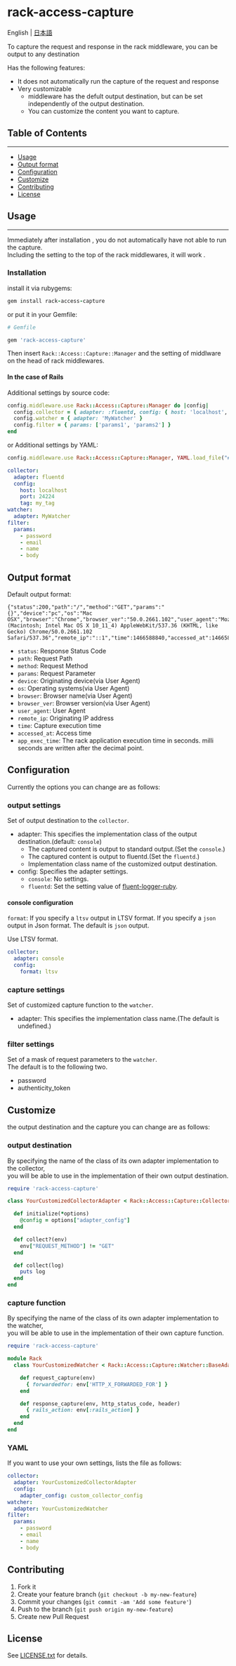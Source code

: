 # rack-access-capture

English | [日本語](README.ja.md)

To capture the request and response in the rack middleware, you can be output to any destination

Has the following features:

* It does not automatically run the capture of the request and response
* Very customizable
    * middleware has the defult output destination, but can be set independently of the output destination.
    * You can customize the content you want to capture.

## Table of Contents ##

---

* [Usage](#usage)
* [Output format](#output-format)
* [Configuration](#configuration)
* [Customize](#customize)
* [Contributing](#contributing)
* [License](#license)

## Usage ##

---

Immediately after installation , you do not automatically have not able to run the capture.  
Including the setting to the top of the rack middlewares, it will work .

### Installation ###

install it via rubygems:

```ruby
gem install rack-access-capture
```

or put it in your Gemfile:

```ruby
# Gemfile

gem 'rack-access-capture'
```

Then insert ``Rack::Access::Capture::Manager`` and the setting of middlware on the head of rack middlewares.

#### In the case of Rails ####

Additional settings by source code:

```ruby
config.middleware.use Rack::Access::Capture::Manager do |config|
  config.collector = { adapter: :fluentd, config: { host: 'localhost', port: 24224, tag: 'mytag'} }
  config.watcher = { adapter: 'MyWatcher' }
  config.filter = { params: ['params1', 'params2'] }
end
```

or Additional settings by YAML:

```ruby
config.middleware.use Rack::Access::Capture::Manager, YAML.load_file("#{Rails.root}/config/rack.yml")
```

```yaml
collector:
  adapter: fluentd
  config:
    host: localhost
    port: 24224
    tag: my_tag
watcher:
  adapter: MyWatcher
filter:
  params:
    - password
    - email
    - name
    - body
```

## Output format ##

Default output format:

```
{"status":200,"path":"/","method":"GET","params":"{}","device":"pc","os":"Mac OSX","browser":"Chrome","browser_ver":"50.0.2661.102","user_agent":"Mozilla/5.0 (Macintosh; Intel Mac OS X 10_11_4) AppleWebKit/537.36 (KHTML, like Gecko) Chrome/50.0.2661.102 Safari/537.36","remote_ip":"::1","time":1466588840,"accessed_at":1466588840,"app_exec_time":3.8547658920288086}
```

* ``status``: Response Status Code
* ``path``: Request Path
* ``method``: Request Method
* ``params``: Request Parameter
* ``device``: Originating device(via User Agent)
* ``os``: Operating systems(via User Agent)
* ``browser``: Browser name(via User Agent)
* ``browser_ver``: Browser version(via User Agent)
* ``user_agent``: User Agent
* ``remote_ip``: Originating IP address
* ``time``: Capture execution time
* ``accessed_at``: Access time
* ``app_exec_time``: The rack application execution time in seconds. milli seconds are written after the decimal point.

## Configuration ##

Currently the options you can change are as follows:

### output settings ###

Set of output destination to the ``collector``.

* adapter: This specifies the implementation class of the output destination.(default: ``console``)
    * The captured content is output to standard output.(Set the ``console``.)
    * The captured content is output to fluentd.(Set the ``fluentd``.)
    * Implementation class name of the customized output destination.
* config: Specifies the adapter settings.
    * ``console``: No settings.
    * ``fluentd``: Set the setting value of [fluent-logger-ruby](https://github.com/fluent/fluent-logger-ruby).

#### **console** configuration ####

``format``: If you specify a ``ltsv`` output in LTSV format. If you specify a ``json`` output in Json format. The default is ``json`` output.

Use LTSV format.

```yaml
collector:
  adapter: console
  config:
    format: ltsv
```

### capture settings ###

Set of customized capture function to the ``watcher``.

* adapter: This specifies the implementation class name.(The default is undefined.)

### filter settings ###

Set of a mask of request parameters to the ``watcher``.  
The default is to the following two.

* password
* authenticity_token

## Customize ##

the output destination and the capture you can change are as follows:

### output destination ###

By specifying the name of the class of its own adapter implementation to the collector,  
you will be able to use in the implementation of their own output destination.

```ruby
require 'rack-access-capture'

class YourCustomizedCollectorAdapter < Rack::Access::Capture::Collector::AbstractAdapter

  def initialize(*options)
    @config = options["adapter_config"]
  end

  def collect?(env)
    env["REQUEST_METHOD"] != "GET"
  end

  def collect(log)
    puts log
  end
end

```

### capture function ###

By specifying the name of the class of its own adapter implementation to the watcher,  
you will be able to use in the implementation of their own capture function.

```ruby
require 'rack-access-capture'

module Rack
  class YourCustomizedWatcher < Rack::Access::Capture::Watcher::BaseAdapter

    def request_capture(env)
      { forwardedfor: env['HTTP_X_FORWARDED_FOR'] }
    end

    def response_capture(env, http_status_code, header)
      { rails_action: env[:rails_action] }
    end
  end
end
```

### YAML ###

If you want to use your own settings, lists the file as follows:

```yaml
collector:
  adapter: YourCustomizedCollectorAdapter
  config:
    adapter_config: custom_collector_config
watcher:
  adapter: YourCustomizedWatcher
filter:
  params:
    - password
    - email
    - name
    - body
```

## Contributing ##

1. Fork it
2. Create your feature branch (`git checkout -b my-new-feature`)
3. Commit your changes (`git commit -am 'Add some feature'`)
4. Push to the branch (`git push origin my-new-feature`)
5. Create new Pull Request

## License ##

See [LICENSE.txt](LICENSE.txt) for details.
